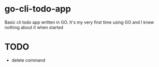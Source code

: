 # go-cli-todo-app
Basic cli todo app written in GO. It's my very first time using GO and I knew nothing about it when started

# TODO
  - delete command

